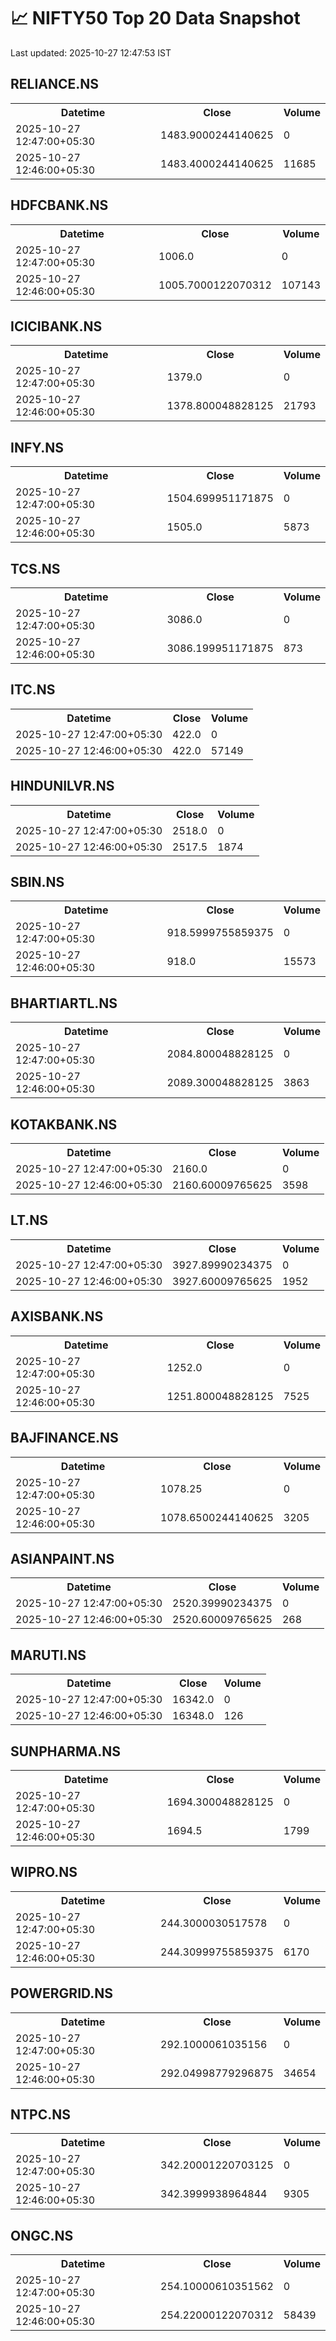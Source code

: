 # 📈 NIFTY50 Top 20 Data Snapshot

Last updated: 2025-10-27 12:47:53 IST

## RELIANCE.NS

<table>
  <tr><th>Datetime</th><th>Close</th><th>Volume</th></tr>
  <tr><td>2025-10-27 12:47:00+05:30</td><td>1483.9000244140625</td><td>0</td></tr>
  <tr><td>2025-10-27 12:46:00+05:30</td><td>1483.4000244140625</td><td>11685</td></tr>
</table>

## HDFCBANK.NS

<table>
  <tr><th>Datetime</th><th>Close</th><th>Volume</th></tr>
  <tr><td>2025-10-27 12:47:00+05:30</td><td>1006.0</td><td>0</td></tr>
  <tr><td>2025-10-27 12:46:00+05:30</td><td>1005.7000122070312</td><td>107143</td></tr>
</table>

## ICICIBANK.NS

<table>
  <tr><th>Datetime</th><th>Close</th><th>Volume</th></tr>
  <tr><td>2025-10-27 12:47:00+05:30</td><td>1379.0</td><td>0</td></tr>
  <tr><td>2025-10-27 12:46:00+05:30</td><td>1378.800048828125</td><td>21793</td></tr>
</table>

## INFY.NS

<table>
  <tr><th>Datetime</th><th>Close</th><th>Volume</th></tr>
  <tr><td>2025-10-27 12:47:00+05:30</td><td>1504.699951171875</td><td>0</td></tr>
  <tr><td>2025-10-27 12:46:00+05:30</td><td>1505.0</td><td>5873</td></tr>
</table>

## TCS.NS

<table>
  <tr><th>Datetime</th><th>Close</th><th>Volume</th></tr>
  <tr><td>2025-10-27 12:47:00+05:30</td><td>3086.0</td><td>0</td></tr>
  <tr><td>2025-10-27 12:46:00+05:30</td><td>3086.199951171875</td><td>873</td></tr>
</table>

## ITC.NS

<table>
  <tr><th>Datetime</th><th>Close</th><th>Volume</th></tr>
  <tr><td>2025-10-27 12:47:00+05:30</td><td>422.0</td><td>0</td></tr>
  <tr><td>2025-10-27 12:46:00+05:30</td><td>422.0</td><td>57149</td></tr>
</table>

## HINDUNILVR.NS

<table>
  <tr><th>Datetime</th><th>Close</th><th>Volume</th></tr>
  <tr><td>2025-10-27 12:47:00+05:30</td><td>2518.0</td><td>0</td></tr>
  <tr><td>2025-10-27 12:46:00+05:30</td><td>2517.5</td><td>1874</td></tr>
</table>

## SBIN.NS

<table>
  <tr><th>Datetime</th><th>Close</th><th>Volume</th></tr>
  <tr><td>2025-10-27 12:47:00+05:30</td><td>918.5999755859375</td><td>0</td></tr>
  <tr><td>2025-10-27 12:46:00+05:30</td><td>918.0</td><td>15573</td></tr>
</table>

## BHARTIARTL.NS

<table>
  <tr><th>Datetime</th><th>Close</th><th>Volume</th></tr>
  <tr><td>2025-10-27 12:47:00+05:30</td><td>2084.800048828125</td><td>0</td></tr>
  <tr><td>2025-10-27 12:46:00+05:30</td><td>2089.300048828125</td><td>3863</td></tr>
</table>

## KOTAKBANK.NS

<table>
  <tr><th>Datetime</th><th>Close</th><th>Volume</th></tr>
  <tr><td>2025-10-27 12:47:00+05:30</td><td>2160.0</td><td>0</td></tr>
  <tr><td>2025-10-27 12:46:00+05:30</td><td>2160.60009765625</td><td>3598</td></tr>
</table>

## LT.NS

<table>
  <tr><th>Datetime</th><th>Close</th><th>Volume</th></tr>
  <tr><td>2025-10-27 12:47:00+05:30</td><td>3927.89990234375</td><td>0</td></tr>
  <tr><td>2025-10-27 12:46:00+05:30</td><td>3927.60009765625</td><td>1952</td></tr>
</table>

## AXISBANK.NS

<table>
  <tr><th>Datetime</th><th>Close</th><th>Volume</th></tr>
  <tr><td>2025-10-27 12:47:00+05:30</td><td>1252.0</td><td>0</td></tr>
  <tr><td>2025-10-27 12:46:00+05:30</td><td>1251.800048828125</td><td>7525</td></tr>
</table>

## BAJFINANCE.NS

<table>
  <tr><th>Datetime</th><th>Close</th><th>Volume</th></tr>
  <tr><td>2025-10-27 12:47:00+05:30</td><td>1078.25</td><td>0</td></tr>
  <tr><td>2025-10-27 12:46:00+05:30</td><td>1078.6500244140625</td><td>3205</td></tr>
</table>

## ASIANPAINT.NS

<table>
  <tr><th>Datetime</th><th>Close</th><th>Volume</th></tr>
  <tr><td>2025-10-27 12:47:00+05:30</td><td>2520.39990234375</td><td>0</td></tr>
  <tr><td>2025-10-27 12:46:00+05:30</td><td>2520.60009765625</td><td>268</td></tr>
</table>

## MARUTI.NS

<table>
  <tr><th>Datetime</th><th>Close</th><th>Volume</th></tr>
  <tr><td>2025-10-27 12:47:00+05:30</td><td>16342.0</td><td>0</td></tr>
  <tr><td>2025-10-27 12:46:00+05:30</td><td>16348.0</td><td>126</td></tr>
</table>

## SUNPHARMA.NS

<table>
  <tr><th>Datetime</th><th>Close</th><th>Volume</th></tr>
  <tr><td>2025-10-27 12:47:00+05:30</td><td>1694.300048828125</td><td>0</td></tr>
  <tr><td>2025-10-27 12:46:00+05:30</td><td>1694.5</td><td>1799</td></tr>
</table>

## WIPRO.NS

<table>
  <tr><th>Datetime</th><th>Close</th><th>Volume</th></tr>
  <tr><td>2025-10-27 12:47:00+05:30</td><td>244.3000030517578</td><td>0</td></tr>
  <tr><td>2025-10-27 12:46:00+05:30</td><td>244.30999755859375</td><td>6170</td></tr>
</table>

## POWERGRID.NS

<table>
  <tr><th>Datetime</th><th>Close</th><th>Volume</th></tr>
  <tr><td>2025-10-27 12:47:00+05:30</td><td>292.1000061035156</td><td>0</td></tr>
  <tr><td>2025-10-27 12:46:00+05:30</td><td>292.04998779296875</td><td>34654</td></tr>
</table>

## NTPC.NS

<table>
  <tr><th>Datetime</th><th>Close</th><th>Volume</th></tr>
  <tr><td>2025-10-27 12:47:00+05:30</td><td>342.20001220703125</td><td>0</td></tr>
  <tr><td>2025-10-27 12:46:00+05:30</td><td>342.3999938964844</td><td>9305</td></tr>
</table>

## ONGC.NS

<table>
  <tr><th>Datetime</th><th>Close</th><th>Volume</th></tr>
  <tr><td>2025-10-27 12:47:00+05:30</td><td>254.10000610351562</td><td>0</td></tr>
  <tr><td>2025-10-27 12:46:00+05:30</td><td>254.22000122070312</td><td>58439</td></tr>
</table>

